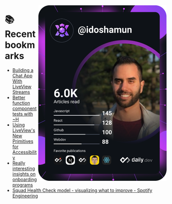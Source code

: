 <a href="https://app.daily.dev/idoshamun"><img src="https://raw.githubusercontent.com/idoshamun/idoshamun/devcard/devcard.svg" align='right' width="400" alt="Ido Shamun's Dev Card"/></a>

# 📚 Recent bookmarks
<!-- BOOKMARKS:START -->
- [Building a Chat App With LiveView Streams](https://app.daily.dev/posts/lxurgKckZ?utm_source=rss&utm_medium=bookmarks&utm_campaign=28849d86070e4c099c877ab6837c61f0)
- [Better function component tests with ~H](https://app.daily.dev/posts/2LhjIcM34?utm_source=rss&utm_medium=bookmarks&utm_campaign=28849d86070e4c099c877ab6837c61f0)
- [Using LiveView&#39;s New Primitives for Accessibility](https://app.daily.dev/posts/58nYpFBF0?utm_source=rss&utm_medium=bookmarks&utm_campaign=28849d86070e4c099c877ab6837c61f0)
- [Really interesting insights on onboarding programs](https://app.daily.dev/posts/WAIZ7smyu?utm_source=rss&utm_medium=bookmarks&utm_campaign=28849d86070e4c099c877ab6837c61f0)
- [Squad Health Check model - visualizing what to improve - Spotify Engineering](https://app.daily.dev/posts/VHkX3fBEU?utm_source=rss&utm_medium=bookmarks&utm_campaign=28849d86070e4c099c877ab6837c61f0)
<!-- BOOKMARKS:END -->
